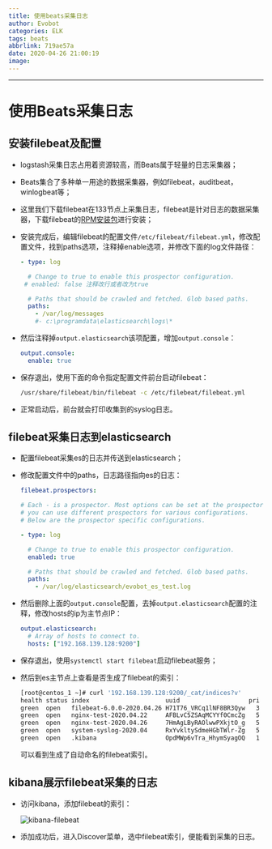 ```yaml
---
title: 使用beats采集日志
author: Evobot
categories: ELK
tags: beats
abbrlink: 719ae57a
date: 2020-04-26 21:00:19
image:
---
```






<!--more-->

---

# 使用Beats采集日志

## 安装filebeat及配置

- logstash采集日志占用着资源较高，而Beats属于轻量的日志采集器；

- Beats集合了多种单一用途的数据采集器，例如filebeat，auditbeat，winlogbeat等；

- 这里我们下载filebeat在133节点上采集日志，filebeat是针对日志的数据采集器，下载filebeat的[RPM安装包](https://artifacts.elastic.co/downloads/beats/filebeat/filebeat-6.0.0-x86_64.rpm)进行安装；

- 安装完成后，编辑filebeat的配置文件`/etc/filebeat/filebeat.yml`，修改配置文件，找到paths选项，注释掉enable选项，并修改下面的log文件路径：

  ```yaml
  - type: log
  
    # Change to true to enable this prospector configuration.
   # enabled: false 注释改行或者改为true
  
    # Paths that should be crawled and fetched. Glob based paths.
    paths:
      - /var/log/messages
      #- c:\programdata\elasticsearch\logs\*
  
  ```

- 然后注释掉`output.elasticsearch`该项配置，增加`output.console`：

  ```yaml
  output.console:
    enable: true
  ```

- 保存退出，使用下面的命令指定配置文件前台启动filebeat：

  ```bash
  /usr/share/filebeat/bin/filebeat -c /etc/filebeat/filebeat.yml
  ```

- 正常启动后，前台就会打印收集到的syslog日志。

## filebeat采集日志到elasticsearch

- 配置filebeat采集es的日志并传送到elasticsearch；

- 修改配置文件中的paths，日志路径指向es的日志：

  ```yaml
  filebeat.prospectors:
  
  # Each - is a prospector. Most options can be set at the prospector level, so
  # you can use different prospectors for various configurations.
  # Below are the prospector specific configurations.
  
  - type: log
  
    # Change to true to enable this prospector configuration.
    enabled: true
  
    # Paths that should be crawled and fetched. Glob based paths.
    paths:
      - /var/log/elasticsearch/evobot_es_test.log
  
  ```

- 然后删除上面的`output.console`配置，去掉`output.elasticsearch`配置的注释，修改hosts的ip为主节点IP：

  ```yaml
  output.elasticsearch:
    # Array of hosts to connect to.
    hosts: ["192.168.139.128:9200"]
  
  ```

- 保存退出，使用`systemctl start filebeat`启动filebeat服务；

- 然后到es主节点上查看是否生成了filebeat的索引：

  ```bash
  [root@centos_1 ~]# curl '192.168.139.128:9200/_cat/indices?v'
  health status index                     uuid                   pri rep docs.count docs.deleted store.size pri.store.size
  green  open   filebeat-6.0.0-2020.04.26 H71T76_VRCq1lNF8BR3Qyw   3   1       6637            0      1.4mb        716.7kb
  green  open   nginx-test-2020.04.22     AFBLvC5ZSAqMCYYf0CmcZg   5   1         52            0    937.4kb        468.7kb
  green  open   nginx-test-2020.04.26     7HmAgLByRAOlwwPXkjtO_g   5   1       9189            0      2.2mb          1.2mb
  green  open   system-syslog-2020.04     RxYvkltySdmeHGbTWlr-Zg   5   1      24562            0      5.4mb          2.6mb
  green  open   .kibana                   OpdMWp6vTra_HhymSyagOQ   1   1          3            1     40.3kb         20.1kb
  
  ```

  可以看到生成了自动命名的filebeat索引。

## kibana展示filebeat采集的日志

- 访问kibana，添加filebeat的索引：

  ![kibana-filebeat](https://s1.ax1x.com/2020/04/26/J27QbT.png)

- 添加成功后，进入Discover菜单，选中filebeat索引，便能看到采集的日志。